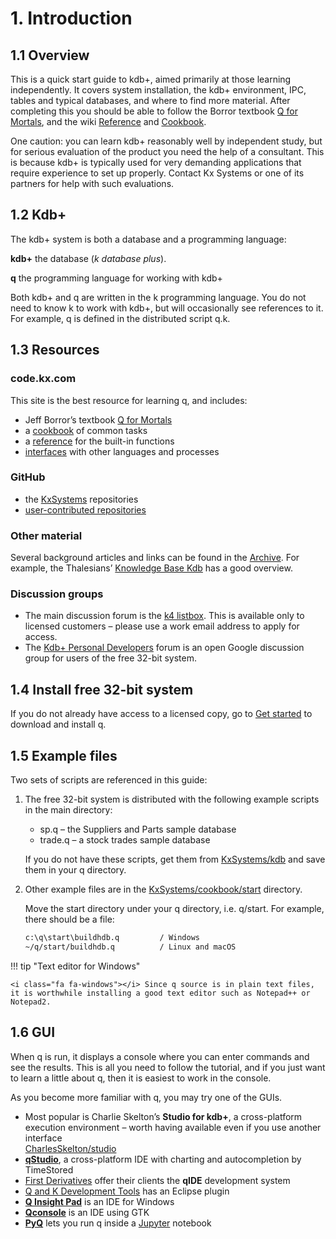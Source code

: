 # 1. Introduction


## 1.1 Overview

This is a quick start guide to kdb+, aimed primarily at those learning independently. It covers system installation, the kdb+ environment, IPC, tables and typical databases, and where to find more material. After completing this you should be able to follow the Borror textbook [Q for Mortals](http://code.kx.com/q4m3), and the wiki [Reference](/ref/card) and [Cookbook](/cookbook).

One caution: you can learn kdb+ reasonably well by independent study, but for serious evaluation of the product you need the help of a consultant. This is because kdb+ is typically used for very demanding applications that require experience to set up properly. Contact Kx Systems or one of its partners for help with such evaluations.


## 1.2 Kdb+

The kdb+ system is both a database and a programming language:
  
**kdb+** the database (_k database plus_).

**q** the programming language for working with kdb+

Both kdb+ and q are written in the k programming language. You do not need to know k to work with kdb+, but will occasionally see references to it. For example, q is defined in the distributed script q.k.


## 1.3 Resources

### code.kx.com

This site is the best resource for learning q, and includes:

- Jeff Borror’s textbook [Q for Mortals](http://code.kx.com/q4m3)
- a [cookbook](/cookbook) of common tasks
- a [reference](/ref/card) for the built-in functions
- [interfaces](/interfaces) with other languages and processes


### <i class="fa fa-github"></i> GitHub

- the [KxSystems](https://github.com/KxSystems) repositories
- [user-contributed repositories](https:///kxsystems.github.io)


### Other material

Several background articles and links can be found in the [Archive](/archive). For example, the Thalesians’ [Knowledge Base Kdb](http://www.thalesians.com/finance/index.php/Knowledge_Base/Databases/Kdb) has a good overview.


### Discussion groups

- The main discussion forum is the [k4 listbox](http://www.listbox.com/subscribe/?listname=k4). This is available only to licensed customers – please use a work email address to apply for access.
- The [Kdb+ Personal Developers](http://groups.google.com/group/personal-kdbplus) forum is an open Google discussion group for users of the free 32-bit system.

## 1.4 Install free 32-bit system

If you do not already have access to a licensed copy, go to [Get started](/learn) to download and install q.


## 1.5 Example files

Two sets of scripts are referenced in this guide:

1. The free 32-bit system is distributed with the following example scripts in the main directory:

    - sp.q – the Suppliers and Parts sample database
    - trade.q – a stock trades sample database

    If you do not have these scripts, get them from <i class="fa fa-github"></i> [KxSystems/kdb](https://github.com/KxSystems/kdb) and save them in your q directory.

2. Other example files are in the <i class="fa fa-github"></i> [KxSystems/cookbook/start](https://github.com/KxSystems/cookbook/tree/master/start) directory. 

    Move the start directory under your q directory, i.e. q/start. For example, there should be a file:

    ```txt
    c:\q\start\buildhdb.q         / Windows
    ~/q/start/buildhdb.q          / Linux and macOS
    ```

!!! tip "Text editor for Windows"

    <i class="fa fa-windows"></i> Since q source is in plain text files, it is worthwhile installing a good text editor such as Notepad++ or Notepad2.


## 1.6 GUI

When q is run, it displays a console where you can enter commands and see the results. This is all you need to follow the tutorial, and if you just want to learn a little about q, then it is easiest to work in the console.

As you become more familiar with q, you may try one of the GUIs.

- Most popular is Charlie Skelton’s **Studio for kdb+**, a cross-platform execution environment – worth having available even if you use another interface  
<i class="fa fa-github"></i> [CharlesSkelton/studio](https://github.com/CharlesSkelton/studio)
- [**qStudio**](http://timestored.com/qStudio), a cross-platform IDE with charting and autocompletion by TimeStored 
- [First Derivatives](http://www.firstderivatives.com) offer their clients the **qIDE** development system
- [Q and K Development Tools](http://www.qkdt.org) has an Eclipse plugin
- [**Q Insight Pad**](http://www.qinsightpad.com) is an IDE for Windows
- [**Qconsole**](source:contrib/cburke/qconsole "wikilink") is an IDE using GTK
- [**PyQ**](http://pyq.enlnt.com/slides) lets you run q inside a [Jupyter](http://jupyter.org/) notebook 

